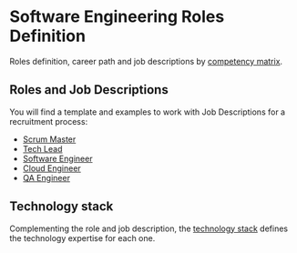 # Software Engineering Roles Definition

Roles definition, career path and job descriptions by [competency matrix](./competency-matrix.md).

## Roles and Job Descriptions

You will find a template and examples to work with Job Descriptions for a recruitment process:

- [Scrum Master](./job_descriptions/scrum_master.md)
- [Tech Lead](./job_descriptions/tech_lead.md)
- [Software Engineer](./job_descriptions/software_engineer.md)
- [Cloud Engineer](./job_descriptions/cloud_engineer.md)
- [QA Engineer](./job_descriptions/qa_engineer.md)

## Technology stack

Complementing the role and job description, the [technology stack](./technology_stack.md) defines the technology expertise for each one.
